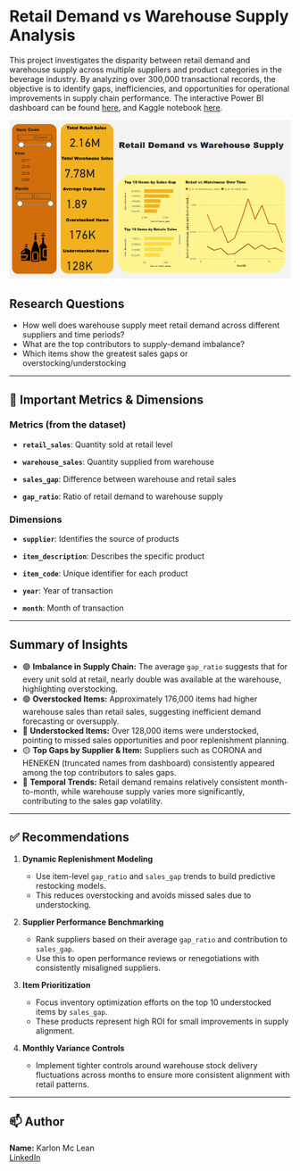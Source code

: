 # Retail Demand vs Warehouse Supply Analysis


This project investigates the disparity between retail demand and warehouse supply across multiple suppliers and product categories in the beverage industry. By analyzing over 300,000 transactional records, the objective is to identify gaps, inefficiencies, and opportunities for operational improvements in supply chain performance.
The interactive Power BI dashboard can be found [here](https://app.powerbi.com/links/yE_LbM5bUR?ctid=d73c3455-2ff8-4748-95c8-611e0bf264e1&pbi_source=linkShare), and Kaggle notebook [here](https://www.kaggle.com/code/xiiaviiano/retail-demand-vs-warehouse-supply).

![](https://github.com/AviianoXII/Retail_Demand_vs_Warehouse_Supply_Analysis/blob/main/IMG_4206.png)

## Research Questions


- How well does warehouse supply meet retail demand across different suppliers and time periods?
- What are the top contributors to supply-demand imbalance?
- Which items show the greatest sales gaps or overstocking/understocking 

---

## 📌 Important Metrics & Dimensions

### Metrics (from the dataset)
- **`retail_sales`**: Quantity sold at retail level

  
- **`warehouse_sales`**: Quantity supplied from warehouse

  
- **`sales_gap`**: Difference between warehouse and retail sales

  
- **`gap_ratio`**: Ratio of retail demand to warehouse supply


### Dimensions
- **`supplier`**: Identifies the source of products

  
- **`item_description`**: Describes the specific product

  
- **`item_code`**: Unique identifier for each product

  
- **`year`**: Year of transaction

  
- **`month`**: Month of transaction

---

## Summary of Insights

- 🟣 **Imbalance in Supply Chain:** The average `gap_ratio` suggests that for every unit sold at retail, nearly double was available at the warehouse, highlighting overstocking.
- 🟢 **Overstocked Items:** Approximately 176,000 items had higher warehouse sales than retail sales, suggesting inefficient demand forecasting or oversupply.
- 🔴 **Understocked Items:** Over 128,000 items were understocked, pointing to missed sales opportunities and poor replenishment planning.
- 🟡 **Top Gaps by Supplier & Item:** Suppliers such as CORONA and HENEKEN (truncated names from dashboard) consistently appeared among the top contributors to sales gaps.
- 🔵 **Temporal Trends:** Retail demand remains relatively consistent month-to-month, while warehouse supply varies more significantly, contributing to the sales gap volatility.

---

## ✅ Recommendations

1. **Dynamic Replenishment Modeling**
   - Use item-level `gap_ratio` and `sales_gap` trends to build predictive restocking models.
   - This reduces overstocking and avoids missed sales due to understocking.

2. **Supplier Performance Benchmarking**
   - Rank suppliers based on their average `gap_ratio` and contribution to `sales_gap`.
   - Use this to open performance reviews or renegotiations with consistently misaligned suppliers.

3. **Item Prioritization**
   - Focus inventory optimization efforts on the top 10 understocked items by `sales_gap`.
   - These products represent high ROI for small improvements in supply alignment.

4. **Monthly Variance Controls**
   - Implement tighter controls around warehouse stock delivery fluctuations across months to ensure more consistent alignment with retail patterns.

---

## 📫 Author

**Name:** Karlon Mc Lean  
[LinkedIn](https://www.linkedin.com/in/karlon-mc-lean-b613101b3/)
